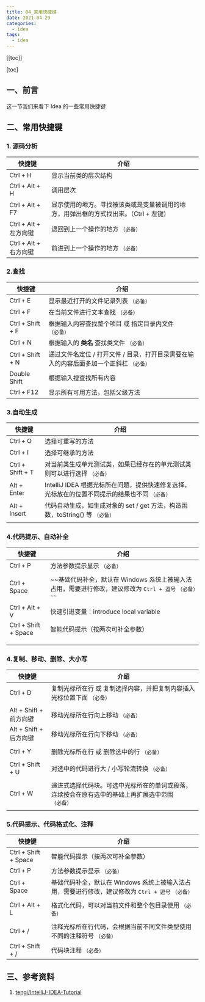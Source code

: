 ```yaml
---
title: 04_常用快捷键
date: 2021-04-29
categories:
  - idea
tags:
  - idea
---
```


[[toc]]

[toc]

## 一、前言

这一节我们来看下 Idea 的一些常用快捷键

## 二、常用快捷键

### 1. 源码分析

| 快捷键                | 介绍                                                                                  |
| --------------------- | ------------------------------------------------------------------------------------- |
| Ctrl + H              | 显示当前类的层次结构                                                                  |
| Ctrl + Alt + H        | 调用层次                                                                              |
| Ctrl + Alt + F7       | 显示使用的地方。寻找被该类或是变量被调用的地方，用弹出框的方式找出来。（Ctrl + 左键） |
| Ctrl + Alt + 左方向键 | 退回到上一个操作的地方 `（必备）`                                                     |
| Ctrl + Alt + 右方向键 | 前进到上一个操作的地方 `（必备）`                                                     |

### 2.查找

| 快捷键           | 介绍                                                                                    |
| ---------------- | --------------------------------------------------------------------------------------- |
| Ctrl + E         | 显示最近打开的文件记录列表 `（必备）`                                                   |
| Ctrl + F         | 在当前文件进行文本查找 `（必备）`                                                       |
| Ctrl + Shift + F | 根据输入内容查找整个项目 或 指定目录内文件 `（必备）`                                   |
| Ctrl + N         | 根据输入的 **类名** 查找类文件 `（必备）`                                               |
| Ctrl + Shift + N | 通过文件名定位 / 打开文件 / 目录，打开目录需要在输入的内容后面多加一个正斜杠 `（必备）` |
| Double Shift     | 根据输入搜查找所有内容                                                                  |
| Ctrl + F12       | 显示所有可用方法，包括父级方法                                                          |

### 3.自动生成

| 快捷键           | 介绍                                                                                            |
| ---------------- | ----------------------------------------------------------------------------------------------- |
| Ctrl + O         | 选择可重写的方法                                                                                |
| Ctrl + I         | 选择可继承的方法                                                                                |
| Ctrl + Shift + T | 对当前类生成单元测试类，如果已经存在的单元测试类则可以进行选择 `（必备）`                       |
| Alt + Enter      | IntelliJ IDEA 根据光标所在问题，提供快速修复选择，光标放在的位置不同提示的结果也不同 `（必备）` |
| Alt + Insert     | 代码自动生成，如生成对象的 set / get 方法，构造函数，toString() 等 `（必备）`                   |
|                  |                                                                                                 |

### 4.代码提示、自动补全

| 快捷键               | 介绍                                                                                                   |
| -------------------- | ------------------------------------------------------------------------------------------------------ |
| Ctrl + P             | 方法参数提示显示 `（必备）`                                                                            |
|                      |                                                                                                        |
| Ctrl + Space         | ~~基础代码补全，默认在 Windows 系统上被输入法占用，需要进行修改，建议修改为 `Ctrl + 逗号` `（必备）~~` |
|                      |                                                                                                        |
| Ctrl + Alt + V       | 快速引进变量：introduce local variable                                                                 |
| Ctrl + Shift + Space | 智能代码提示（按两次可补全参数）                                                                       |
|                      |                                                                                                        |
|                      |                                                                                                        |
|                      |                                                                                                        |

### 4.复制、移动、删除、大小写

| 快捷键                 | 介绍                                                                                              |
| ---------------------- | ------------------------------------------------------------------------------------------------- |
| Ctrl + D               | 复制光标所在行 或 复制选择内容，并把复制内容插入光标位置下面 `（必备）`                           |
|                        |                                                                                                   |
| Alt + Shift + 前方向键 | 移动光标所在行向上移动 `（必备）`                                                                 |
| Alt + Shift + 后方向键 | 移动光标所在行向下移动 `（必备）`                                                                 |
|                        |                                                                                                   |
| Ctrl + Y               | 删除光标所在行 或 删除选中的行 `（必备）`                                                         |
|                        |                                                                                                   |
| Ctrl + Shift + U       | 对选中的代码进行大 / 小写轮流转换 `（必备）`                                                      |
|                        |                                                                                                   |
| Ctrl + W               | 递进式选择代码块。可选中光标所在的单词或段落，连续按会在原有选中的基础上再扩展选中范围 `（必备）` |
|                        |                                                                                                   |

### 5.代码提示、代码格式化、注释

| 快捷键               | 介绍                                                                                               |
| -------------------- | -------------------------------------------------------------------------------------------------- |
| Ctrl + Shift + Space | 智能代码提示（按两次可补全参数）                                                                   |
| Ctrl + P             | 方法参数提示显示 `（必备）`                                                                        |
| Ctrl + Space         | 基础代码补全，默认在 Windows 系统上被输入法占用，需要进行修改，建议修改为 `Ctrl + 逗号` `（必备）` |
|                      |                                                                                                    |
| Ctrl + Alt + L       | 格式化代码，可以对当前文件和整个包目录使用 `（必备）`                                              |
|                      |                                                                                                    |
| Ctrl + /             | 注释光标所在行代码，会根据当前不同文件类型使用不同的注释符号 `（必备）`                            |
| Ctrl + Shift + /     | 代码块注释 `（必备）`                                                                              |

## 三、参考资料

1. [tengj/IntelliJ-IDEA-Tutorial](https://github.com/tengj/IntelliJ-IDEA-Tutorial)
